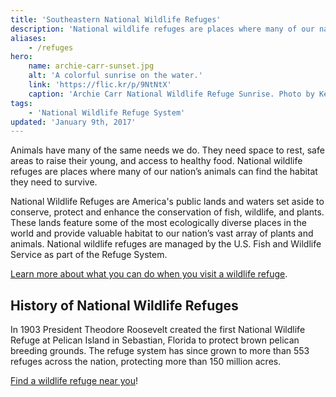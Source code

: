 ```yaml
---
title: 'Southeastern National Wildlife Refuges'
description: 'National wildlife refuges are places where many of our nation’s animals can find the habitat they need to survive.'
aliases:
    - /refuges
hero:
    name: archie-carr-sunset.jpg
    alt: 'A colorful sunrise on the water.'
    link: 'https://flic.kr/p/9NtNtX'
    caption: 'Archie Carr National Wildlife Refuge Sunrise. Photo by Keenan Adams, USFWS.'
tags:
    - 'National Wildlife Refuge System'
updated: 'January 9th, 2017'
---
```


Animals have many of the same needs we do. They need space to rest, safe areas to raise their young, and access to healthy food.  National wildlife refuges are places where many of our nation’s animals can find the habitat they need to survive.

National Wildlife Refuges are America's public lands and waters set aside to conserve, protect and enhance the conservation of fish, wildlife, and plants. These lands feature some of the most ecologically diverse places in the world and provide valuable habitat to our nation’s vast array of plants and animals. National wildlife refuges are managed by the U.S. Fish and Wildlife Service as part of the Refuge System.

[Learn more about what you can do when you visit a wildlife refuge](/national-widlife-refuges/visitor-activities).

## History of National Wildlife Refuges

In 1903 President Theodore Roosevelt created the first National Wildlife Refuge at Pelican Island in Sebastian, Florida to protect brown pelican breeding grounds. The refuge system has since grown to more than 553 refuges across the nation, protecting more than 150 million acres.

[Find a wildlife refuge near you](https://usfws.github.io/southeast-mega-map/?layers=refuges&layers=Refuge+boundaries)!
